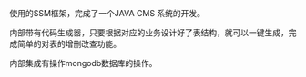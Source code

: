 
使用的SSM框架，完成了一个JAVA CMS 系统的开发。

内部带有代码生成器，只要根据对应的业务设计好了表结构，就可以一键生成，完成简单的对表的增删改查功能。

内部集成有操作mongodb数据库的操作。
